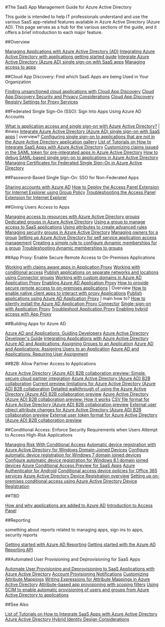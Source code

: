 <properties
	pageTitle="The SaaS App Management Guide for Azure Active Directory | Microsoft Azure"
	description="Learn how to customize the expiration date for your federation certificates, and how to renew certificates that will soon expire."
	services="active-directory"
	documentationCenter=""
	authors="liviodlc"
	manager="terrylan"
	editor=""/>

<tags
	ms.service="active-directory"
	ms.workload="identity"
	ms.tgt_pltfrm="na"
	ms.devlang="na"
	ms.topic="article"
	ms.date="12/01/2015"
	ms.author="liviodlc"/>

#The SaaS App Management Guide for Azure Active Directory

This guide is intended to help IT professionals understand and use the various SaaS app-related features available in Azure Active Directory (Azure AD). This page serves as a hub for the various sections of the guide, and it offers a brief introduction to each major feature.

##Overview

[Managing Applications with Azure Active Directory (AD)](active-directory-enable-sso-scenario.md)
[Integrating Azure Active Directory with applications getting started guide](active-directory-integrating-applications-getting-started.md)
[Integrate Azure Active Directory (Azure AD) single sign-on with SaaS apps](active-directory-sso-integrate-saas-apps.md)
[Managing access to apps](active-directory-managing-access-to-apps.md)

##Cloud App Discovery: Find which SaaS Apps are being Used in Your Organization

[Finding unsanctioned cloud applications with Cloud App Discovery](active-directory-cloudappdiscovery-whatis.md)
[Cloud App Discovery Security and Privacy Considerations](active-directory-cloudappdiscovery-security-and-privacy-considerations.md)
[Cloud App Discovery Registry Settings for Proxy Services](active-directory-cloudappdiscovery-registry-settings-for-proxy-services.md)

##Federated Single Sign-On (SSO): Sign Into Apps Using Azure AD Accounts

[What is application access and single sign-on with Azure Active Directory?](active-directory-appssoaccess-whatis.md) | #mess
[Integrate Azure Active Directory (Azure AD) single sign-on with SaaS apps](active-directory-sso-integrate-saas-apps.md) | overview?
[Configuring single sign-on to applications that are not in the Azure Active Directory application gallery](active-directory-saas-custom-apps.md)
[List of Tutorials on How to Integrate SaaS Apps with Azure Active Directory](active-directory-saas-tutorial-list.md)
[Customizing claims issued in the SAML token for pre-integrated apps in Azure Active Directory](active-directory-saml-claims-customization.md)
[How to debug SAML-based single sign-on to applications in Azure Active Directory](active-directory-saml-debugging.md)
[Managing Certificates for Federated Single Sign-On in Azure Active Directory](active-directory-sso-certs.md)

##Password-Based Single Sign-On: SSO for Non-Federated Apps

[Sharing accounts with Azure AD](active-directory-sharing-accounts.md)
[How to Deploy the Access Panel Extension for Internet Explorer using Group Policy](active-directory-saas-ie-group-policy.md)
[Troubleshooting the Access Panel Extension for Internet Explorer](active-directory-saas-ie-troubleshooting.md)



##Giving Users Access to Apps

[Managing access to resources with Azure Active Directory groups](active-directory-manage-groups.md)
[Dedicated groups in Azure Active Directory](active-directory-accessmanagement-dedicated-groups.md)
[Using a group to manage access to SaaS applications](active-directory-accessmanagement-group-saasapps.md)
[Using attributes to create advanced rules](active-directory-accessmanagement-groups-with-advanced-rules.md)
[Managing security groups in Azure Active Directory](active-directory-accessmanagement-manage-groups.md)
[Managing owners for a group](active-directory-accessmanagement-managing-group-owners.md)
[Setting up Azure Active Directory for self service application access management](active-directory-accessmanagement-self-service-group-management.md)
[Creating a simple rule to configure dynamic memberships for a group](active-directory-accessmanagement-simplerulegroup.md)
[Troubleshooting dynamic memberships to groups](active-directory-accessmanagement-troubleshooting.md)

##App Proxy: Enable Secure Remote Access to On-Premises Applications

[Working with claims aware apps in Application Proxy](active-directory-application-proxy-claims-aware-apps.md)
[Working with conditional access](active-directory-application-proxy-conditional-access.md)
[Publish applications on separate networks and locations using Connector groups](active-directory-application-proxy-connectors.md)
[Working with custom domains in Azure AD Application Proxy](active-directory-application-proxy-custom-domains.md)
[Enabling Azure AD Application Proxy](active-directory-application-proxy-enable.md)
[How to provide secure remote access to on-premises applications](active-directory-application-proxy-get-started.md) | Overview
[How to enable native client apps to interact with proxy Applications](active-directory-application-proxy-native-client.md)
[Publish applications using Azure AD Application Proxy](active-directory-application-proxy-publish.md) | main how to?
[How to silently install the Azure AD Application Proxy Connector](active-directory-application-proxy-silent-installation.md)
[Single-sign-on with Application Proxy](active-directory-application-proxy-sso-using-kcd.md)
[Troubleshoot Application Proxy](active-directory-application-proxy-troubleshoot.md)
[Enabling hybrid access with App Proxy](active-directory-appssoaccess-enable-hybrid-access.md)

##Building Apps for Azure AD

[Azure AD and Applications: Guiding Developers](active-directory-applications-guiding-developers-for-lob-applications.md)
[Azure Active Directory Developer's Guide](active-directory-developers-guide.md)
[Integrating Applications with Azure Active Directory](active-directory-integrating-applications.md)
[Azure AD and Applications: Assigning Groups to an Application](active-directory-applications-guiding-developers-assigning-groups.md)
[Azure AD and Applications: Assigning Users to an Application](active-directory-applications-guiding-developers-assigning-users.md)
[Azure AD and Applications: Requiring User Assignment](active-directory-applications-guiding-developers-requiring-user-assignment.md)

##B2B: Allow Partner Access to Applications

[Azure Active Directory (Azure AD) B2B collaboration preview: Simple, secure cloud partner integration](active-directory-b2b-what-is-azure-ad-b2b.md)
[Azure Active Directory (Azure AD) B2B collaboration](active-directory-b2b-collaboration-overview.md)
[Current preview limitations for Azure Active Directory (Azure AD) B2B collaboration](active-directory-b2b-current-preview-limitations.md)
[Detailed walkthrough of using the Azure Active Directory (Azure AD) B2B collaboration preview](active-directory-b2b-detailed-walkthrough.md)
[Azure Active Directory (Azure AD) B2B collaboration preview: How it works](active-directory-b2b-how-it-works.md)
[CSV file format for Azure Active Directory (Azure AD) B2B collaboration preview](active-directory-b2b-references-csv-file-format.md)
[External user object attribute changes for Azure Active Directory (Azure AD) B2B collaboration preview](active-directory-b2b-references-external-user-object-attribute-changes.md)
[External user token format for Azure Active Directory (Azure AD) B2B collaboration preview](active-directory-b2b-references-external-user-token-format.md)

##Conditional Access: Enforce Security Requirements when Users Attempt to Access High-Risk Applications

[Managing Risk With Conditional Access](active-directory-conditional-access.md)
[Automatic device registration with Azure Active Directory for Windows Domain-Joined Devices](active-directory-conditional-access-automatic-device-registration.md)
[Configure automatic device registration for Windows 7 domain joined devices](active-directory-conditional-access-automatic-device-registration-windows7.md)
[Configure automatic device registration for Windows 8.1 domain joined devices](active-directory-conditional-access-automatic-device-registration-windows8_1.md)
[Azure Conditional Access Preview for SaaS Apps](active-directory-conditional-access-azuread-connected-apps.md)
[Azure Authenticator for Android](active-directory-conditional-access-azure-authenticator-app.md)
[Conditional access device policies for Office 365 services](active-directory-conditional-access-device-policies.md)
[Azure Active Directory Device Registration overview](active-directory-conditional-access-device-registration-overview.md)
[Setting up on-premises conditional access using Azure Active Directory Device Registration](active-directory-conditional-access-on-premises-setup.md)

##TBD

[How and why applications are added to Azure AD](active-directory-how-applications-are-added.md)
[Introduction to Access Panel](active-directory-saas-access-panel-introduction.md)

##Reporting

something about reports related to managing apps, sign ins to apps, security reports

[Getting started with Azure AD Reporting](active-directory-reporting-getting-started.md)
[Getting started with the Azure AD Reporting API](active-directory-reporting-api-getting-started.md)

##Automated User Provisioning and Deprovisioning for SaaS Apps

[Automate User Provisioning and Deprovisioning to SaaS Applications with Azure Active Directory](active-directory-saas-app-provisioning.md)
[Account Provisioning Notifications](active-directory-saas-account-provisioning-notifications.md)
[Customizing Attribute Mappings](active-directory-saas-customizing-attribute-mappings.md)
[Writing Expressions for Attribute Mappings in Azure Active Directory](active-directory-saas-writing-expressions-for-attribute-mappings.md)
[Attribute-based app provisioning with scoping filters](active-directory-saas-scoping-filters.md)
[Using SCIM to enable automatic provisioning of users and groups from Azure Active Directory to applications](active-directory-scim-provisioning.md)

##See Also

[List of Tutorials on How to Integrate SaaS Apps with Azure Active Directory](active-directory-saas-tutorial-list.md)
[Azure Active Directory Hybrid Identity Design Considerations](active-directory-hybrid-identity-design-considerations-overview)